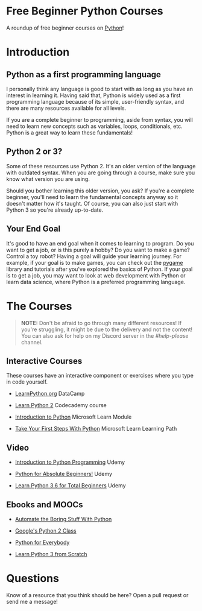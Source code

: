 # Free Beginner Python Courses

A roundup of free beginner courses on [Python](https://www.python.org/)!

# Introduction

## Python as a first programming language

I personally think any language is good to start with as long as you have an interest in learning it. Having said that, Python is widely used as a first programming language because of its simple, user-friendly syntax, and there are many resources available for all levels.

If you are a complete beginner to programming, aside from syntax, you will need to learn new concepts such as variables, loops, conditionals, etc. Python is a great way to learn these fundamentals!

## Python 2 or 3?

Some of these resources use Python 2. It's an older version of the language with outdated syntax. When you are going through a course, make sure you know what version you are using. 

Should you bother learning this older version, you ask? If you're a complete beginner, you'll need to learn the fundamental concepts anyway so it doesn't matter how it's taught. Of course, you can also just start with Python 3 so you're already up-to-date.

## Your End Goal

It's good to have an end goal when it comes to learning to program. Do you want to get a job, or is this purely a hobby? Do you want to make a game? Control a toy robot? Having a goal will guide your learning journey. For example, if your goal is to make games, you can check out the [pygame](https://www.pygame.org/) library and tutorials after you've explored the basics of Python. If your goal is to get a job, you may want to look at web development with Python or learn data science, where Python is a preferred programming language.

# The Courses

> **NOTE:** Don't be afraid to go through many different resources! If you're struggling, it might be due to the delivery and not the content! You can also ask for help on my Discord server in the *#help-please* channel.

## Interactive Courses 

These courses have an interactive component or exercises where you type in code yourself.

- [LearnPython.org](https://www.learnpython.org/) DataCamp

- [Learn Python 2](https://www.codecademy.com/learn/learn-python) Codecademy course

- [Introduction to Python](https://docs.microsoft.com/en-us/learn/modules/intro-to-python/) Microsoft Learn Module

- [Take Your First Steps With Python](https://docs.microsoft.com/en-us/learn/paths/python-first-steps/) Microsoft Learn Learning Path

## Video

- [Introduction to Python Programming](https://www.udemy.com/share/101r1iAEMSc1dQTHg=/) Udemy

- [Python for Absolute Beginners!](https://www.udemy.com/share/101s8Q/) Udemy

- [Learn Python 3.6 for Total Beginners](https://www.udemy.com/share/101vciAEMSc1dQTHg=/) Udemy

## Ebooks and MOOCs

- [Automate the Boring Stuff With Python](https://automatetheboringstuff.com/)

- [Google's Python 2 Class](https://developers.google.com/edu/python)

- [Python for Everybody](https://www.py4e.com/)

- [Learn Python 3 from Scratch](https://www.educative.io/courses/learn-python-3-from-scratch)

# Questions

Know of a resource that you think should be here? Open a pull request or send me a message!
